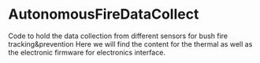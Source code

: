# AutonomousFireDataCollect
Code to hold the data collection from different sensors for bush fire tracking&amp;prevention 
Here we will find the content for the thermal as well as the electronic firmware for electronics interface.